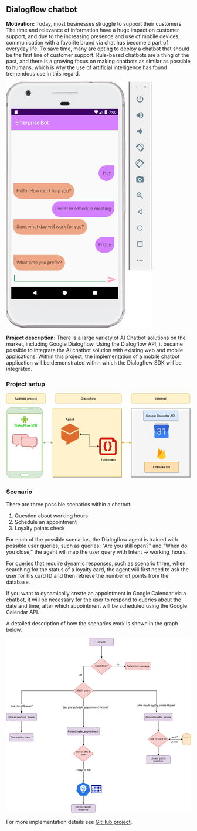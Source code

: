 ## Dialogflow chatbot

**Motivation:** Today, most businesses struggle to support their customers. The time and relevance of information have a huge impact on customer support, and due to the increasing presence and use of mobile devices, communication with a favorite brand via chat has become a part of everyday life. To save time, many are opting to deploy a chatbot that should be the first line of customer support. Rule-based chatbots are a thing of the past, and there is a growing focus on making chatbots as similar as possible to humans, which is why the use of artificial intelligence has found tremendous use in this regard.

![Chatbot](/images/metting.PNG) 

**Project description:** There is a large variety of AI Chatbot solutions on the market, including Google Dialogflow. Using the Dialogflow API, it became possible to integrate the AI chatbot solution with existing web and mobile applications. Within this project, the implementation of a mobile chatbot application will be demonstrated within which the Dialogflow SDK will be integrated.

### Project setup


![architecture](/images/graph_dialogflow.png)


### Scenario

There are three possible scenarios within a chatbot:
1. Question about working hours
2. Schedule an appointment
3. Loyalty points check

For each of the possible scenarios, the Dialogflow agent is trained with possible user queries, such as queries:
"Are you still open?" and "When do you close," the agent will map the user query with Intent -> working_hours.

For queries that require dynamic responses, such as scenario three, when searching for the status of a loyalty card, the agent will first need to ask the user for his card ID and then retrieve the number of points from the database.

If you want to dynamically create an appointment in Google Calendar via a chatbot, it will be necessary for the user to respond to queries about the date and time, after which appointment will be scheduled using the Google Calendar API.

A detailed description of how the scenarios work is shown in the graph below.

![use case](/images/dialogflow.png)

For more implementation details see [GitHub project](https://github.com/vildanap/DialogflowChatbot).

